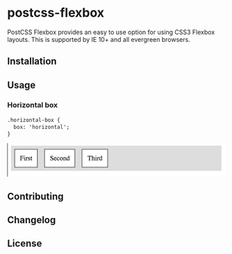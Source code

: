 # postcss-flexbox
PostCSS Flexbox provides an easy to use option for using CSS3 Flexbox layouts. This is supported by IE 10+ and all evergreen browsers.

## Installation

## Usage
### Horizontal box
    .horizontal-box {
      box: 'horizontal';
    }
![Alt text](./snapshots/snapshot1.png "Horizontal Box")



## Contributing
## Changelog
## License
